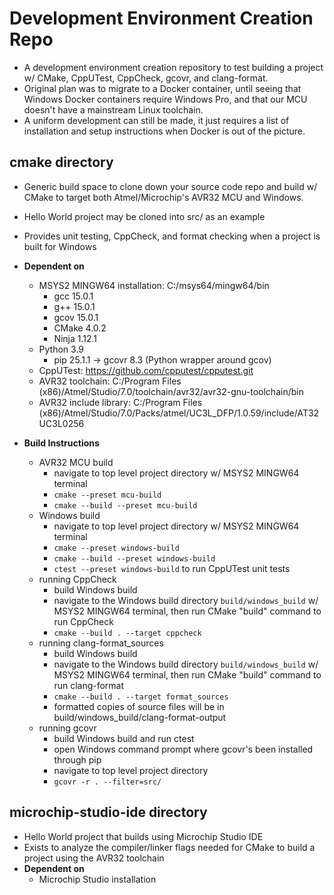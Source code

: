 # Development Environment Creation Repo
  - A development environment creation repository to test building a project w/ CMake, CppUTest, CppCheck, gcovr, and clang-format.
  - Original plan was to migrate to a Docker container, until seeing that Windows Docker containers require Windows Pro, and that our MCU doesn't have a mainstream Linux toolchain. 
  - A uniform development can still be made, it just requires a list of installation and setup instructions when Docker is out of the picture.

## cmake directory
- Generic build space to clone down your source code repo and build w/ CMake to target both Atmel/Microchip's AVR32 MCU and Windows. 
- Hello World project may be cloned into src/ as an example
- Provides unit testing, CppCheck, and format checking when a project is built for Windows

- **Dependent on**
  - MSYS2 MINGW64 installation: C:/msys64/mingw64/bin
    - gcc 15.0.1
    - g++ 15.0.1
    - gcov 15.0.1
    - CMake 4.0.2
    - Ninja 1.12.1
  - Python 3.9
    - pip 25.1.1 -> gcovr 8.3 (Python wrapper around gcov)
  - CppUTest: https://github.com/cpputest/cpputest.git
  - AVR32 toolchain: C:/Program Files (x86)/Atmel/Studio/7.0/toolchain/avr32/avr32-gnu-toolchain/bin
  - AVR32 include library: C:/Program Files (x86)/Atmel/Studio/7.0/Packs/atmel/UC3L_DFP/1.0.59/include/AT32UC3L0256
- **Build Instructions**
  - AVR32 MCU build
    - navigate to top level project directory w/ MSYS2 MINGW64 terminal
    - `cmake --preset mcu-build`
    - `cmake --build --preset mcu-build`
  - Windows build
    - navigate to top level project directory w/ MSYS2 MINGW64 terminal
    - `cmake --preset windows-build`
    - `cmake --build --preset windows-build`
    - `ctest --preset windows-build` to run CppUTest unit tests
  - running CppCheck
    - build Windows build
    - navigate to the Windows build directory `build/windows_build` w/ MSYS2 MINGW64 terminal, then run CMake "build" command to run CppCheck
    - `cmake --build . --target cppcheck`
  - running clang-format_sources
    - build Windows build
    - navigate to the Windows build directory `build/windows_build` w/ MSYS2 MINGW64 terminal, then run CMake "build" command to run clang-format
    - `cmake --build . --target format_sources`
    - formatted copies of source files will be in build/windows_build/clang-format-output
  - running gcovr
    - build Windows build and run ctest
    - open Windows command prompt where gcovr's been installed through pip
    - navigate to top level project directory
    - `gcovr -r . --filter=src/`

## microchip-studio-ide directory
- Hello World project that builds using Microchip Studio IDE
- Exists to analyze the compiler/linker flags needed for CMake to build a project using the AVR32 toolchain
- **Dependent on**
  - Microchip Studio installation